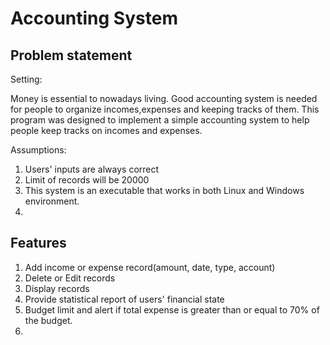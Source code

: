 # Accounting System
## Problem statement
Setting:

Money is essential to nowadays living.
Good accounting system is needed for people to organize incomes,expenses and keeping tracks of them.
This program was designed to implement a simple accounting system to help people keep tracks on incomes and expenses.

Assumptions:

1.  Users' inputs are always correct
2.  Limit of records will be 20000
3.  This system is an executable that works in both Linux and Windows environment.
4.  

## Features
1.  Add income or expense record(amount, date, type, account)
2.  Delete or Edit records
3.  Display records
4.  Provide statistical report of users' financial state
5.  Budget limit and alert if total expense is greater than or equal to 70% of the budget.
6.
